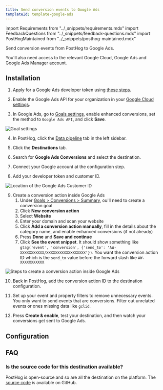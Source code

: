 ```yaml
---
title: Send conversion events to Google Ads
templateId: template-google-ads
---
```


import Requirements from "../_snippets/requirements.mdx"
import FeedbackQuestions from "../_snippets/feedback-questions.mdx"
import PostHogMaintained from "../_snippets/posthog-maintained.mdx"

Send conversion events from PostHog to Google Ads.

<Requirements />

You'll also need access to the relevant Google Cloud, Google Ads and Google Ads Manager account.

## Installation

1. Apply for a Google Ads developer token using [these steps](https://developers.google.com/google-ads/api/docs/get-started/dev-token).

2. Enable the Google Ads API for your organization in your [Google Cloud settings](https://console.cloud.google.com/marketplace/product/google/googleads.googleapis.com).

3. In Google Ads, go to [Goals settings](https://ads.google.com/aw/conversions/customersettings), enable enhanced conversions, set the method to `Google Ads API`, and click **Save**.

![Goal settings](https://res.cloudinary.com/dmukukwp6/image/upload/Clean_Shot_2024_11_01_at_13_38_50_d9c811bebd.png)

4. In PostHog, click the [Data pipeline](https://us.posthog.com/pipeline/overview) tab in the left sidebar.

5. Click the **Destinations** tab.

6. Search for **Google Ads Conversions** and select the destination.

7. Connect your Google account at the configuration step.

8. Add your developer token and customer ID.

![Location of the Google Ads Customer ID](https://res.cloudinary.com/dmukukwp6/image/upload/2024_10_31_at_15_15_51_a7a003008c.png)

9. Create a conversion action inside Google Ads
   1. Under [Goals > Conversions > Summary](https://ads.google.com/aw/conversions), ou'll need to create a conversion goal
   2. Click **New conversion action**
   3. Select **Website**
   4. Enter your domain and scan your website
   5. Click **Add a conversion action manually**, fill in the details about the category name, and enable enhanced conversions (if not already)
   6. Press **Done** and **Save and continue**
   7. Click **See the event snippet**. It should show something like `gtag('event', 'conversion', {'send_to': 'AW-XXXXXXXXXXX/XXXXXXXXXXXXXXXXXX'})`. You want the conversion action ID which is the `send_to` value before the forward slash like `AW-XXXXXXXXXXX`

![Steps to create a conversion action inside Google Ads](https://res.cloudinary.com/dmukukwp6/image/upload/2024_10_30_at_15_04_47_772e736817.gif)

10. Back in PostHog, add the conversion action ID to the destination configuration.

11. Set up your event and property filters to remove unnecessary events. You only want to send events that are conversions. Filter out unrelated events or ones missing data like `gclid`.

12. Press **Create & enable**, test your destination, and then watch your conversions get sent to Google Ads.

<HideOnCDPIndex>

## Configuration

<TemplateParameters />

## FAQ

### Is the source code for this destination available?

PostHog is open-source and so are all the destination on the platform. The [source code](https://github.com/PostHog/posthog/blob/master/posthog/cdp/templates/google_ads/template_google_ads.py) is available on GitHub.

<PostHogMaintained />

<FeedbackQuestions />

</HideOnCDPIndex>

